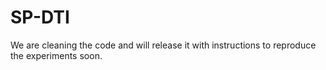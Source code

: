 # SP-DTI
We are cleaning the code and will release it with instructions to reproduce the experiments soon. 
